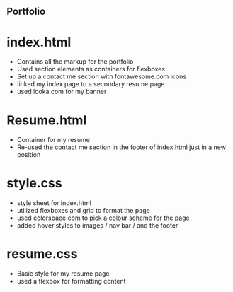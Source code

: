 ## Portfolio
# index.html
* Contains all the markup for the portfolio
* Used section elements as containers for flexboxes
* Set up a contact me section with fontawesome.com icons
* linked my index page to a secondary resume page
* used looka.com for my banner

# Resume.html
* Container for my resume
* Re-used the contact me section in the footer of index.html just in a new position

# style.css
* style sheet for index.html
* utilized flexboxes and grid to format the page 
* used colorspace.com to pick a colour scheme for the page
* added hover styles to images / nav bar / and the footer

# resume.css
* Basic style for my resume page
* used a flexbox for formatting content


